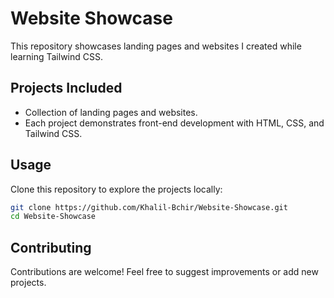 # Website Showcase

This repository showcases landing pages and websites I created while learning Tailwind CSS.

## Projects Included

- Collection of landing pages and websites.
- Each project demonstrates front-end development with HTML, CSS, and Tailwind CSS.

## Usage

Clone this repository to explore the projects locally:

```bash
git clone https://github.com/Khalil-Bchir/Website-Showcase.git
cd Website-Showcase
```

## Contributing

Contributions are welcome! Feel free to suggest improvements or add new projects.
